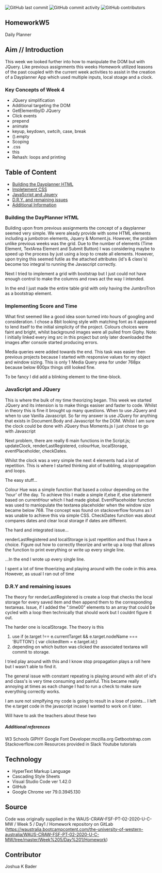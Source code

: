![GitHub last commit](https://img.shields.io/github/last-commit/Ryuku72/HomeworkW5?style=for-the-badge)
![GitHub commit activity](https://img.shields.io/github/commit-activity/y/Ryuku72/HomeworkW5?style=for-the-badge)
![GitHub contributors](https://img.shields.io/github/contributors/Ryuku72/HomeworkW5?style=for-the-badge)

## HomeworkW5
Daily Planner


## Aim // Introduction
This week we looked further into how to manipulate the DOM but with JQuery. Like previous assignments this weeks Homework utilized leasons of the past coupled with the current week activities to assist in the creation of a Dayplanner App which used multiple inputs, local stoage and a clock.

### Key Concepts of Week 4
* JQuery simplification
* Additional targeting the DOM
* GetElementbyID JQuery
* Click events
* prepend
* animate
* keyup, keydown, swtcih, case, break
* ().empty
* Scoping
* .css
* this
* Rehash: loops and printing

##  Table of Content
* [Building the Dayplanner HTML](#HTML)
* [Impletement CSS](#CSS)
* [JavaScript and Jquery](#JS)
* [D.R.Y. and remaining issues](#extra)
* [Additional Information](#ref)

<a name="HTML">

### Building the DayPlanner HTML
Building upon from previous assignments the concept of a dayplanner seemed very simple. We were aleady provide with some HTML elements including a jumbotron elements, Jquery & Moment.js. However, the problem unlike previous weeks was the grid. Due to the number of elements (Time Element, TextArea Element and Submit Button) I was considering maybe to speed up the process by just using a loop to create all elements. However, upon trying this seemed futile as the attached attributes (id's & class's) become too integral to running the Javascript correctly.

Next I tried to implement a grid with bootstrap but I just could not have enough control to make the columns and rows act the way I intended. 

In the end I just made the entire table grid with only having the JumbroTron as a bootstrap element.

<a name="CSS">

### Implementing Score and Time

What first seemed like a good idea soon turned into hours of googling and consideration. I chose a 8bit looking style with matching font as it appeared to lend itself to the initial simplicity of the project. Colours choices were faint and bright, whilst background images were all pulled from Giphy. Note: I initially linked every img src in this project but only later downloaded the images after console started producing errors.

Media queries were added towards the end. This task was easier then previous projects because I started with responsive values for my object and window sizing. This is only 1 Media Query area for under 768px because below 600px things still looked fine.

To be fancy I did add a blinking element to the time-block.

<a name="JS">

### JavaScript and JQuery

This is where the bulk of my time theorizing began. This week we started JQuery and its intension is to make things easiser and faster to code. Whilst in theory this is fine it brought up many questions. When to use JQuery and when to use Vanilla Javascript. So far my answer is use JQuery for anything that exists in Document.Body and Javascript for the DOM. Whilst I am sure the clock could be done with JQuery thus Moments.js I just chose to go with Javascript

Next problem, there are really 6 main functions in the Script.js; updateClock, renderLastRegistered, colourHue, localStorage, eventPlaceholder, checkDates.

Whilst the clock was a very simple the next 4 elements had a lot of repetition. This is where I started thinking alot of bubbling, stoppropagation and loops. 

The easy stuff...

Colour Hue was a simple function that based a colour depending on the 'hour' of the day. To achieve this I made a simple if,else if, else statement based on currentHour which I had made global. EventPlaceholder function was used to maniopulate the textarea placeholder when the window size became below 768. The concept was found on stackoverflow forums as I was unable to achieve this via simple CSS. CheckDates function was about compares dates and clear local storage if dates are different.

The hard and integrated issue...

renderLastRegistered and localStorage is just repetition and thus I have a choice. Figure out how to correctly theorize and write up a loop that allows the function to print everything or write up every single line.

...In the end I wrote up every single line.

I spent a lot of time thoerizing and playing around with the code in this area. However, as usual I ran out of time


<a name="extra">

### D.R.Y and remaining issues

The theory for renderLastRegistered is create a loop that checks the local storage for every saved item and then append them to the corresponding textareas. Issue, if I added the ".time00" elements to an array that could be cycled with a loop then technically that should work but I couldnt figure it out.

The harder one is localStorage. The theory is this
1. use if (e.target !== e.currentTarget && e.target.nodeName === 'BUTTON') { var clickedItem = e.target.id;}
2. depending on which button was clicked the associated textarea will commit to storage.

I tried play around with this and I know stop propagation plays a roll here but I wasn't able to find it. 

The general issue with constant repeating is playing around with alot of id's and class's is very time consuming and painful. This became really annoying at times as each change I had to run a check to make sure everything correctly works.

I am sure not simplfying my code is going to result in a lose of points... I left the e.target code in the javascript incase I wanted to work on it later.

Will have to ask the teachers about these two

<a name="ref">

##### Additional references
W3 Schools
GIPHY
Google Font
Developer.mozilla.org
Getbootstrap.com
Stackoverflow.com
Resources provided in Slack
Youtube tutorials

## Technology
* HyperText Markup Language
* Cascading Style Sheets
* Visual Studio Code ver 1.42.0
* GitHub
* Google Chrome ver 79.0.3945.130

## Source
Code was originally supplied in the WAUS-CRAW-FSF-PT-02-2020-U-C-MW / Week 5 / Day1 / Homework repository on GitLab (https://waustralia.bootcampcontent.com/the-university-of-western-australia/WAUS-CRAW-FSF-PT-02-2020-U-C-MW/tree/master/Week%205/Day%201/Homework)

## Contributor
Joshua K Bader
